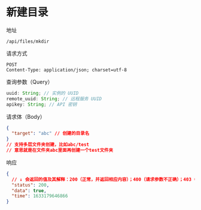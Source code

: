 # 新建目录

地址

```
/api/files/mkdir
```

请求方式

```
POST
Content-Type: application/json; charset=utf-8
```

查询参数（Query）

```js
uuid: String; // 实例的 UUID
remote_uuid: String; // 远程服务 UUID
apikey: String; // API 密钥
```

请求体（Body）

```json
{
  "target": "abc" // 创建的目录名
}
// 支持多层文件夹创建，比如abc/test
// 意思就是在文件夹abc里面再创建一个test文件夹
```

响应

```json
{
  // ↓ 会返回的值及其解释：200（正常，并返回相应内容）；400（请求参数不正确）；403（无权限）；500（服务器内部错误）
  "status": 200,
  "data": true,
  "time": 1633179646866
}
```
